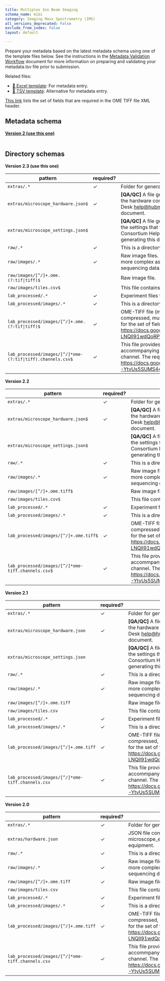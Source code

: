 ```yaml
---
title: Multiplex Ion Beam Imaging
schema_name: mibi
category: Imaging Mass Spectrometry (IMS)
all_versions_deprecated: False
exclude_from_index: False
layout: default

---
```

Prepare your metadata based on the latest metadata schema using one of the template files below. See the instructions in the [Metadata Validation Workflow](https://docs.google.com/document/d/1lfgiDGbyO4K4Hz1FMsJjmJd9RdwjShtJqFYNwKpbcZY) document for more information on preparing and validating your metadata.tsv file prior to submission.

Related files:


- [📝 Excel template](https://raw.githubusercontent.com/hubmapconsortium/dataset-metadata-spreadsheet/main/mibi/latest/mibi.xlsx): For metadata entry.
- [📝 TSV template](https://raw.githubusercontent.com/hubmapconsortium/dataset-metadata-spreadsheet/main/mibi/latest/mibi.tsv): Alternative for metadata entry.


[This link](https://docs.google.com/spreadsheets/d/1YnmdTAA0Z9MKN3OjR3Sca8pz-LNQll91wdQoRPSP6Q4/edit#gid=0) lists the set of fields that are required in the OME TIFF file XML header.

## Metadata schema


<summary><a href="https://openview.metadatacenter.org/templates/https:%2F%2Frepo.metadatacenter.org%2Ftemplates%2F784cfaa7-4a73-4173-b639-b24e0ed76155"><b>Version 2 (use this one)</b></a></summary>



<br>

## Directory schemas
<summary><b>Version 2.3 (use this one)</b></summary>

| pattern | required? | description |
| --- | --- | --- |
| <code>extras\/.*</code> | ✓ | Folder for general lab-specific files related to the dataset. [Exists in all assays] |
| <code>extras\/microscope_hardware\.json$</code> | ✓ | **[QA/QC]** A file generated by the micro-meta app that contains a description of the hardware components of the microscope. Email HuBMAP Consortium Help Desk <help@hubmapconsortium.org> if help is required in generating this document. |
| <code>extras\/microscope_settings\.json$</code> |  | **[QA/QC]** A file generated by the micro-meta app that contains a description of the settings that were used to acquire the image data. Email HuBMAP Consortium Help Desk <help@hubmapconsortium.org> if help is required in generating this document. |
| <code>raw\/.*</code> | ✓ | This is a directory containing raw data. |
| <code>raw\/images\/.*</code> | ✓ | Raw image files. Using this subdirectory allows for harmonization with other more complex assays, like Visium that includes both raw imaging and sequencing data. |
| <code>raw\/images\/[^\/]+\.ome\.(?:tif&#124;tiff)$</code> |  | Raw image file. |
| <code>raw\/images\/tiles\.csv$</code> |  | This file contains the approximate coordinates for each of the tiled raw images. |
| <code>lab_processed\/.*</code> | ✓ | Experiment files that were processed by the lab generating the data. |
| <code>lab_processed\/images\/.*</code> | ✓ | This is a directory containing processed image files |
| <code>lab_processed\/images\/[^\/]+\.ome\.(?:tif&#124;tiff)$</code> | ✓ | OME-TIFF file (multichannel, multi-layered) produced by the experiment. If compressed, must use loss-less compression algorithm. See the following link for the set of fields that are required in the OME TIFF file XML header. <https://docs.google.com/spreadsheets/d/1YnmdTAA0Z9MKN3OjR3Sca8pz-LNQll91wdQoRPSP6Q4/edit#gid=0> |
| <code>lab_processed\/images\/[^\/]*ome-(?:tif&#124;tiff)\.channels\.csv$</code> | ✓ | This file provides essential documentation pertaining to each channel of the accommpanying OME TIFF. The file should contain one row per OME TIFF channel. The required fields are detailed <https://docs.google.com/spreadsheets/d/1xEJSb0xn5C5fB3k62pj1CyHNybpt4-YtvUs5SUMS44o/edit#gid=0> |

<summary><b>Version 2.2</b></summary>

| pattern | required? | description |
| --- | --- | --- |
| <code>extras\/.*</code> | ✓ | Folder for general lab-specific files related to the dataset. [Exists in all assays] |
| <code>extras\/microscope_hardware\.json$</code> | ✓ | **[QA/QC]** A file generated by the micro-meta app that contains a description of the hardware components of the microscope. Email HuBMAP Consortium Help Desk <help@hubmapconsortium.org> if help is required in generating this document. |
| <code>extras\/microscope_settings\.json$</code> |  | **[QA/QC]** A file generated by the micro-meta app that contains a description of the settings that were used to acquire the image data. Email HuBMAP Consortium Help Desk <help@hubmapconsortium.org> if help is required in generating this document. |
| <code>raw\/.*</code> | ✓ | This is a directory containing raw data. |
| <code>raw\/images\/.*</code> | ✓ | Raw image files. Using this subdirectory allows for harmonization with other more complex assays, like Visium that includes both raw imaging and sequencing data. |
| <code>raw\/images\/[^\/]+\.ome\.tiff$</code> |  | Raw image file. |
| <code>raw\/images\/tiles\.csv$</code> |  | This file contains the approximate coordinates for each of the tiled raw images. |
| <code>lab_processed\/.*</code> | ✓ | Experiment files that were processed by the lab generating the data. |
| <code>lab_processed\/images\/.*</code> | ✓ | This is a directory containing processed image files |
| <code>lab_processed\/images\/[^\/]+\.ome\.tiff$</code> | ✓ | OME-TIFF file (multichannel, multi-layered) produced by the experiment. If compressed, must use loss-less compression algorithm. See the following link for the set of fields that are required in the OME TIFF file XML header. <https://docs.google.com/spreadsheets/d/1YnmdTAA0Z9MKN3OjR3Sca8pz-LNQll91wdQoRPSP6Q4/edit#gid=0> |
| <code>lab_processed\/images\/[^\/]*ome-tiff\.channels\.csv$</code> | ✓ | This file provides essential documentation pertaining to each channel of the accommpanying OME TIFF. The file should contain one row per OME TIFF channel. The required fields are detailed <https://docs.google.com/spreadsheets/d/1xEJSb0xn5C5fB3k62pj1CyHNybpt4-YtvUs5SUMS44o/edit#gid=0> |

<summary><b>Version 2.1</b></summary>

| pattern | required? | description |
| --- | --- | --- |
| <code>extras\/.*</code> | ✓ | Folder for general lab-specific files related to the dataset. [Exists in all assays] |
| <code>extras\/microscope_hardware\.json</code> | ✓ | **[QA/QC]** A file generated by the micro-meta app that contains a description of the hardware components of the microscope. Email HuBMAP Consortium Help Desk <help@hubmapconsortium.org> if help is required in generating this document. |
| <code>extras\/microscope_settings\.json</code> |  | **[QA/QC]** A file generated by the micro-meta app that contains a description of the settings that were used to acquire the image data. Email HuBMAP Consortium Help Desk <help@hubmapconsortium.org> if help is required in generating this document. |
| <code>raw\/.*</code> | ✓ | This is a directory containing raw data. |
| <code>raw\/images\/.*</code> | ✓ | Raw image files. Using this subdirectory allows for harmonization with other more complex assays, like Visium that includes both raw imaging and sequencing data. |
| <code>raw\/images\/[^\/]+\.ome\.tiff</code> |  | Raw image file. |
| <code>raw\/images\/tiles\.csv</code> |  | This file contains the approximate coordinates for each of the tiled raw images. |
| <code>lab_processed\/.*</code> | ✓ | Experiment files that were processed by the lab generating the data. |
| <code>lab_processed\/images\/.*</code> | ✓ | This is a directory containing processed image files |
| <code>lab_processed\/images\/[^\/]+\.ome\.tiff</code> | ✓ | OME-TIFF file (multichannel, multi-layered) produced by the experiment. If compressed, must use loss-less compression algorithm. See the following link for the set of fields that are required in the OME TIFF file XML header. <https://docs.google.com/spreadsheets/d/1YnmdTAA0Z9MKN3OjR3Sca8pz-LNQll91wdQoRPSP6Q4/edit#gid=0> |
| <code>lab_processed\/images\/[^\/]*ome-tiff\.channels\.csv</code> | ✓ | This file provides essential documentation pertaining to each channel of the accommpanying OME TIFF. The file should contain one row per OME TIFF channel. The required fields are detailed <https://docs.google.com/spreadsheets/d/1xEJSb0xn5C5fB3k62pj1CyHNybpt4-YtvUs5SUMS44o/edit#gid=0> |

<summary><b>Version 2.0</b></summary>

| pattern | required? | description |
| --- | --- | --- |
| <code>extras\/.*</code> | ✓ | Folder for general lab-specific files related to the dataset. [Exists in all assays] |
| <code>extras\/hardware\.json</code> | ✓ | JSON file containing the machine parameters/settings. This is akin to the microscope_environment.json file that's used to describe the imaging equipment. |
| <code>raw\/.*</code> | ✓ | This is a directory containing raw data. |
| <code>raw\/images\/.*</code> | ✓ | Raw image files. Using this subdirectory allows for harmonization with other more complex assays, like Visium that includes both raw imaging and sequencing data. |
| <code>raw\/images\/[^\/]+\.ome\.tiff</code> | ✓ | Raw image file. |
| <code>raw\/images\/tiles\.csv</code> |  | This file contains the approximate coordinates for each of the tiled raw images. |
| <code>lab_processed\/.*</code> | ✓ | Experiment files that were processed by the lab generating the data. |
| <code>lab_processed\/images\/.*</code> | ✓ | This is a directory containing processed image files |
| <code>lab_processed\/images\/[^\/]+\.ome\.tiff</code> | ✓ | OME-TIFF file (multichannel, multi-layered) produced by the experiment. If compressed, must use loss-less compression algorithm. See the following link for the set of fields that are required in the OME TIFF file XML header. <https://docs.google.com/spreadsheets/d/1YnmdTAA0Z9MKN3OjR3Sca8pz-LNQll91wdQoRPSP6Q4/edit#gid=0> |
| <code>lab_processed\/images\/[^\/]*ome-tiff\.channels\.csv</code> | ✓ | This file provides essential documentation pertaining to each channel of the accommpanying OME TIFF. The file should contain one row per OME TIFF channel. The required fields are detailed <https://docs.google.com/spreadsheets/d/1xEJSb0xn5C5fB3k62pj1CyHNybpt4-YtvUs5SUMS44o/edit#gid=0> |

